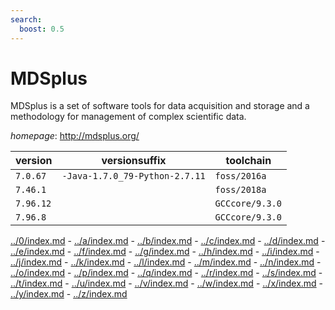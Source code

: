 ```yaml
---
search:
  boost: 0.5
---
```

# MDSplus

MDSplus is a set of software tools for data acquisition and storage and a  methodology for management of complex scientific data.

*homepage*: <http://mdsplus.org/>

version | versionsuffix | toolchain
--------|---------------|----------
``7.0.67`` | ``-Java-1.7.0_79-Python-2.7.11`` | ``foss/2016a``
``7.46.1`` |  | ``foss/2018a``
``7.96.12`` |  | ``GCCcore/9.3.0``
``7.96.8`` |  | ``GCCcore/9.3.0``

[../0/index.md](0) - [../a/index.md](a) - [../b/index.md](b) - [../c/index.md](c) - [../d/index.md](d) - [../e/index.md](e) - [../f/index.md](f) - [../g/index.md](g) - [../h/index.md](h) - [../i/index.md](i) - [../j/index.md](j) - [../k/index.md](k) - [../l/index.md](l) - [../m/index.md](m) - [../n/index.md](n) - [../o/index.md](o) - [../p/index.md](p) - [../q/index.md](q) - [../r/index.md](r) - [../s/index.md](s) - [../t/index.md](t) - [../u/index.md](u) - [../v/index.md](v) - [../w/index.md](w) - [../x/index.md](x) - [../y/index.md](y) - [../z/index.md](z)

